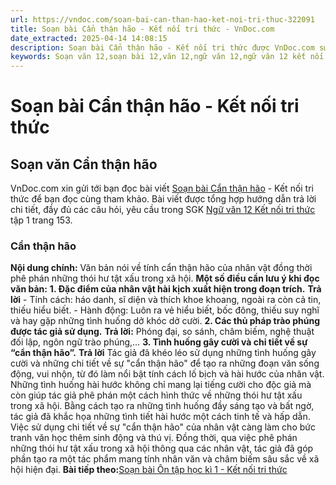 ```yaml
---
url: https://vndoc.com/soan-bai-can-than-hao-ket-noi-tri-thuc-322091
title: Soạn bài Cẩn thận hão - Kết nối tri thức - VnDoc.com
date_extracted: 2025-04-14 14:08:15
description: Soạn bài Cẩn thận hão - Kết nối tri thức được VnDoc.com sưu tầm và xin gửi tới bạn đọc cùng tham khảo nhé.
keywords: Soạn văn 12,soạn bài 12,văn 12,ngữ văn 12,ngữ văn 12 kết nối tri thức,soạn ngữ văn 12,giải ngữ văn 12,soạn văn 12 kết nối tri thức,soạn văn 12 kết nối tri thức ngắn nhất,văn 12 kết nối tri thức,soạn văn 12 tập 1 trang 153 Kết nối tri thức,Soạn bài Cẩn thận hão Kết nối tri thức,Soạn bài Cẩn thận hão,Soạn bài Cẩn thận hão ngắn nhất,Soạn văn Cẩn thận hão,Cẩn thận hão,soạn văn 12 tập 1 trang 153
---
```


# Soạn bài Cẩn thận hão - Kết nối tri thức
## Soạn văn Cẩn thận hão
VnDoc.com xin gửi tới bạn đọc bài viết [Soạn bài Cẩn thận hão](<https://vndoc.com/soan-bai-can-than-hao-ket-noi-tri-thuc-322091>) \- Kết nối tri thức để bạn đọc cùng tham khảo. Bài viết được tổng hợp hướng dẫn trả lời chi tiết, đầy đủ các câu hỏi, yêu cầu trong SGK [Ngữ văn 12 Kết nối tri thức](<https://vndoc.com/soan-van-12-ket-noi-tri-thuc>) tập 1 trang 153.
### Cẩn thận hão
**Nội dung chính:** Văn bản nói về tính cẩn thận hão của nhân vật đồng thời phê phán những thói hư tật xấu trong xã hội.
**Một số điều cần lưu ý khi đọc văn bản:**
**1\. Đặc điểm của nhân vật hài kịch xuất hiện trong đoạn trích.**
**Trả lời**
\- Tính cách: háo danh, sĩ diện và thích khoe khoang, ngoài ra còn cả tin, thiếu hiểu biết.
\- Hành động: Luôn ra vẻ hiểu biết, bốc đông, thiếu suy nghĩ và hay gặp những tình huống dở khóc dở cười.
**2\. Các thủ pháp trào phúng được tác giả sử dụng.**
**Trả lời:**
Phóng đại, so sánh, châm biếm, nghệ thuật đối lập, ngôn ngữ trào phúng,…
**3\. Tình huống gây cười và chi tiết về sự “cẩn thận hão”.**
**Trả lời**
Tác giả đã khéo léo sử dụng những tình huống gây cười và những chi tiết về sự "cẩn thận hão" để tạo ra những đoạn văn sống động, vui nhộn, từ đó làm nổi bật tính cách lố bịch và hài hước của nhân vật. Những tình huống hài hước không chỉ mang lại tiếng cười cho độc giả mà còn giúp tác giả phê phán một cách hình thức về những thói hư tật xấu trong xã hội.
Bằng cách tạo ra những tình huống đầy sáng tạo và bất ngờ, tác giả đã khắc họa những tình tiết hài hước một cách tinh tế và hấp dẫn. Việc sử dụng chi tiết về sự "cẩn thận hão" của nhân vật càng làm cho bức tranh văn học thêm sinh động và thú vị. Đồng thời, qua việc phê phán những thói hư tật xấu trong xã hội thông qua các nhân vật, tác giả đã góp phần tạo ra một tác phẩm mang tính nhân văn và châm biếm sâu sắc về xã hội hiện đại.
**Bài tiếp theo:**[Soạn bài Ôn tập học kì 1 - Kết nối tri thức](<https://vndoc.com/soan-bai-on-tap-hoc-ki-1-lop-12-ket-noi-tri-thuc-322093>)

